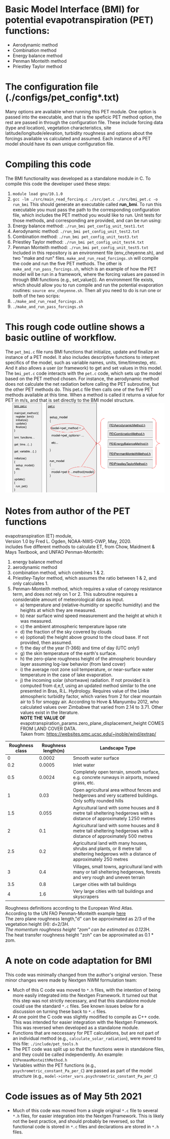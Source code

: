 # Basic Model Interface (BMI) for potential evapotranspiration (PET) functions:
* Aerodynamic method
* Combination method
* Energy balance method
* Penman Monteith method
* Priestley Taylor method

# The configuration file (./configs/pet_config*.txt)
Many options are available when running this PET module. One option is passed into the executable, and that is the speficic PET method option, the rest are passed in through the configuration file. These include forcing data (type and location), vegetation characteristics, site latitude/longitude/elevation, turbidity roughness and options about the forcings available vs calculated and assumed. Each instance of a PET model should have its own unique configuration file. 

# Compiling this code
The BMI functionality was developed as a standalone module in C. To compile this code the developer used these steps:
1. `module load gnu/10.1.0`
2. `gcc -lm ./src/main_read_forcing.c ./src/pet.c ./src/bmi_pet.c -o run_bmi`
This should generate an executable called **run_bmi**. To run this executable you must pass the path to the corresponding configuration file, which includes the PET method you would like to run. Unit tests for those methods, and corresponding are provided, and can be run using:
1. Energy balance method: `./run_bmi pet_config_unit_test1.txt`
2. Aerodynamic method: `./run_bmi pet_config_unit_test2.txt`
3. Combination method: `./run_bmi pet_config_unit_test3.txt`
4. Priestley Taylor method: `./run_bmi pet_config_unit_test4.txt`
5. Penman Monteith method: `./run_bmi pet_config_unit_test5.txt`  
Included in this repository is an environment file (env_cheyenne.sh), and two "make and run" files. `make_and_run_read_forcings.sh` will compile the code and run the five PET methods. 
The other is `make_and_run_pass_forcings.sh`, which is an example of how the PET model will be run in a framework, where the forcing values are passed in through BMI functions (e.g., set_value()). An environment file exists, which should allow you to run compile and run the potential evaporation routines: `source env_cheyenne.sh`. Then all you need to do is run one or both of the two scrips:
1. `./make_and_run_read_forcings.sh`  
2. `./make_and_run_pass_forcings.sh`  

# This rough code outline shows a basic outline of workflow. 
The `pet_bmi.c` file runs BMI functions that initialize, update and finalize an instance of a PET model. It also includes descriptive functions to interpret specifics of the model, such as variable names, units, time/timestep, etc. And it also allows a user (or framework) to get and set values in this model. The `bmi_pet.c` code interacts with the `pet.c` code, which sets up the model based on the PET method chosen. For instance, the aerodynamic method does not calculate the net radiation before calling the PET subroutine, but the other PET methods do. This pet.c file then calls one of the five PET methods available at this time. When a method is called it returns a value for PET in m/s, and that is set directly to the BMI model structure.
![code_flow](./figs/bmi_pet.png)

# Notes from author of the PET functions
evapotranspiration (ET) module,  
Version 1.0 by Fred L. Ogden, NOAA-NWS-OWP, May, 2020.  
includes five different methods to calculate ET, from Chow, Maidment & Mays Textbook, and UNFAO Penman-Monteith:  
1. energy balance method
2. aerodynamic method
3. combination method, which combines 1 & 2.
4. Priestley-Taylor method, which assumes the ratio between 1 & 2, and only calculates 1.
5. Penman-Monteith method, which requires a value of canopy resistance term, and does not rely on 1 or 2.
This subroutine requires a considerable amount of meteorological data as input.
   * a) temperature and (relative-humidity or specific humidity) and the heights at which they are measured.
   * b) near surface wind speed measurement and the height at which it was measured.
   * c) the ambient atmospheric temperature lapse rate
   * d) the fraction of the sky covered by clouds
   * e) (optional) the height above ground to the cloud base. If not provided, then assumed.
   * f) the day of the year (1-366) and time of day (UTC only!)
   * g) the skin temperature of the earth's surface.
   * h) the zero-plane roughness height of the atmospheric boundary layer assuming log-law behavior (from land cover)
   * i) the average root zone soil temperature, or near-surface water temperature in the case of lake evaporation.
   * j) the incoming solar (shortwave) radiation.  If not provided it is computed from d,e,f, using an updated method similar to the one presented in Bras, R.L. Hydrology.  Requires value of the Linke atmospheric turbidity factor, which varies from 2 for clear mountain air to 5 for smoggy air.  According to Hove & Manyumbu 2012, who calculated values over Zimbabwe that varied from 2.14 to 3.71.  Other values exist in the literature.  
**NOTE THE VALUE OF** evapotranspiration_params.zero_plane_displacement_height COMES FROM LAND COVER DATA.  
 Taken from:    https://websites.pmc.ucsc.edu/~jnoble/wind/extrap/  

| Roughness class  | Roughness length(m)  | Landscape Type                                                                             |  
| ---------- | ----------- | ------------------------------------------------------------------------------------------- |  
| 0         | 0.0002     | Smooth water surface                                                                       |  
| 0.2       | 0.0005     | Inlet water                                                                                |  
| 0.5       | 0.0024     | Completely open terrain, smooth surface, e.g. concrete runways in airports, mowed grass, etc.|  
| 1         | 0.03       | Open agricultural area without fences and hedgerows and very scattered buildings. Only softly rounded hills |  
| 1.5       | 0.055      | Agricultural land with some houses and 8 metre tall sheltering hedgerows with a distance of approximately 1250 metres |  
| 2         | 0.1        | Agricultural land with some houses and 8 metre tall sheltering hedgerows with a distance of approximately 500 metres |  
| 2.5       | 0.2        | Agricultural land with many houses, shrubs and plants, or 8 metre tall sheltering hedgerows with a distance of approximately 250 metres |  
| 3         | 0.4        | Villages, small towns, agricultural land with many or tall sheltering hedgerows, forests and very rough and uneven terrain |  
| 3.5       | 0.8        | Larger cities with tall buildings|  
| 4         | 1.6        | Very large cities with tall buildings and skyscrapers|  

Roughness definitions according to the European Wind Atlas.  
According to the UN FAO Penman-Monteith example [here](http://www.fao.org/3/X0490E/x0490e06.htm#aerodynamic%20resistance%20)  
The zero plane roughness length,"d" can be approximated as 2/3 of the vegetation height (H): d=2/3*H.  
The momentum roughness height "zom" can be estimated as 0.123*H.  
The heat transfer roughness height "zoh" can be approximated as 0.1 * zom.  

# A note on code adaptation for BMI
This code was minimally changed from the author's original version. These minor changes were made by Nextgen NWM formulation team:
* Much of this C code was moved to `*.h` files, with the intention of being more easily integrated into the Nextgen Framework. It turned out that this step was not strictly necessary, and that this standalone module could use the standard `*.c` files. See known issues below for a discussion on turning these back to `*.c` files.
* At one point the C code was slightly modified to compile as C++ code. This was intended for easier integration with the Nextgen Framework. This was reversed when developed as a standalone module.
* Functions that are neccessary for PET calculations, but are not part of an individual method (e.g., `calculate_solar_radiation`), were moved to this file: `./include/pet_tools.h`
* The PET code was split up so that the functions were in standalone files, and they could be called independently. An example: `EtPenmanMonteithMethod.h`
* Variables within the PET functions (e.g., `psychrometric_constant_Pa_per_C`) are passed as part of the model structure (e.g., `model->inter_vars.psychrometric_constant_Pa_per_C`)

# Code issues as of May 5th 2021
* Much of this code was moved from a single original `*.c` file to several `*.h` files, for easier integration into the Nextgen Framework. This is likely not the best practice, and should probably be reversed, so that functional code is stored in `*.c` files and declarations are stored in `*.h` files.
